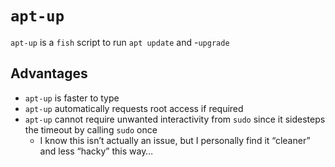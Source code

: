 # `apt-up`

`apt-up` is a `fish` script to run `apt update` and -`upgrade`

## Advantages

- `apt-up` is faster to type
- `apt-up` automatically requests root access if required
- `apt-up` cannot require unwanted interactivity from `sudo` since it sidesteps the timeout by calling `sudo` once
  - I know this isn’t actually an issue, but I personally find it “cleaner” and less “hacky” this way…
